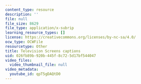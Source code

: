 ```yaml
---
content_type: resource
description: ''
file: null
file_size: 8629
file_type: application/x-subrip
learning_resource_types: []
license: https://creativecommons.org/licenses/by-nc-sa/4.0/
ocw_type: OCWFile
resourcetype: Other
title: Television Screens captions
uid: 026fb89b-920b-445f-8c72-5d17bf544047
video_files:
  video_thumbnail_file: null
video_metadata:
  youtube_id: qpT5gDAQtD0
---
```

